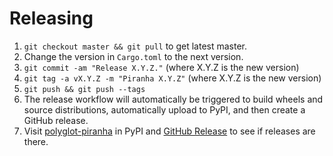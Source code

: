 Releasing
=========

 1. `git checkout master && git pull` to get latest master.
 2. Change the version in `Cargo.toml` to the next version.
 3. `git commit -am "Release X.Y.Z."` (where X.Y.Z is the new version)
 4. `git tag -a vX.Y.Z -m "Piranha X.Y.Z"` (where X.Y.Z is the new version)
 5. `git push && git push --tags`
 6. The release workflow will automatically be triggered to build wheels and source distributions, automatically upload to PyPI, and then create a GitHub release.
 7. Visit [polyglot-piranha](https://pypi.org/project/polyglot-piranha/) in PyPI and [GitHub Release](https://github.com/uber/piranha/releases) to see if releases are there.
